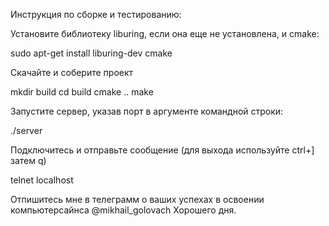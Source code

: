 Инструкция по сборке и тестированию:

Установите библиотеку liburing, если она еще не установлена, и cmake:

sudo apt-get install liburing-dev cmake

Скачайте и соберите проект 

mkdir build
cd build
cmake ..
make

Запустите сервер, указав порт в аргументе командной строки:

./server <port>

Подключитесь и отправьте сообщение (для выхода используйте ctrl+] затем q)

telnet localhost <port>

Отпишитесь мне в телеграмм о ваших успехах в освоении компьютерсайнса @mikhail_golovach
Хорошего дня.
